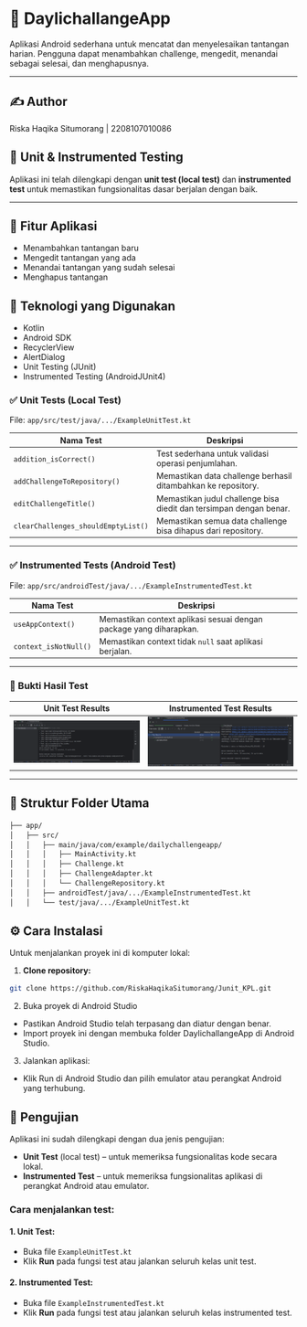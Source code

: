 # 🎯 DaylichallangeApp

Aplikasi Android sederhana untuk mencatat dan menyelesaikan tantangan harian. Pengguna dapat menambahkan challenge, mengedit, menandai sebagai selesai, dan menghapusnya.

---
## ✍️ Author
Riska Haqika Situmorang | 2208107010086


## 🧪 Unit & Instrumented Testing

Aplikasi ini telah dilengkapi dengan **unit test (local test)** dan **instrumented test** untuk memastikan fungsionalitas dasar berjalan dengan baik.

---

## 🚀 Fitur Aplikasi
- Menambahkan tantangan baru
- Mengedit tantangan yang ada
- Menandai tantangan yang sudah selesai
- Menghapus tantangan

## 🚀 Teknologi yang Digunakan
- Kotlin
- Android SDK
- RecyclerView
- AlertDialog
- Unit Testing (JUnit)
- Instrumented Testing (AndroidJUnit4)

 
### ✅ Unit Tests (Local Test)

File: `app/src/test/java/.../ExampleUnitTest.kt`

| Nama Test                        | Deskripsi                                                                 |
|----------------------------------|--------------------------------------------------------------------------|
| `addition_isCorrect()`           | Test sederhana untuk validasi operasi penjumlahan.                        |
| `addChallengeToRepository()`     | Memastikan data challenge berhasil ditambahkan ke repository.             |
| `editChallengeTitle()`           | Memastikan judul challenge bisa diedit dan tersimpan dengan benar.        |
| `clearChallenges_shouldEmptyList()` | Memastikan semua data challenge bisa dihapus dari repository.             |

---

### ✅ Instrumented Tests (Android Test)

File: `app/src/androidTest/java/.../ExampleInstrumentedTest.kt`

| Nama Test             | Deskripsi                                                       |
|------------------------|-----------------------------------------------------------------|
| `useAppContext()`      | Memastikan context aplikasi sesuai dengan package yang diharapkan. |
| `context_isNotNull()`  | Memastikan context tidak `null` saat aplikasi berjalan.        |

---

### 📸 Bukti Hasil Test

| Unit Test Results | Instrumented Test Results |
|-------------------|---------------------------|
| ![Unit Test](screenshots/unit_test_result.png) | ![Instrumented Test](screenshots/instrumented_test_result.png) |

---

## 📂 Struktur Folder Utama

```bash
├── app/
│   ├── src/
│   │   ├── main/java/com/example/dailychallengeapp/
│   │   │   ├── MainActivity.kt
│   │   │   ├── Challenge.kt
│   │   │   ├── ChallengeAdapter.kt
│   │   │   └── ChallengeRepository.kt
│   │   ├── androidTest/java/.../ExampleInstrumentedTest.kt
│   │   └── test/java/.../ExampleUnitTest.kt

```

## ⚙️ **Cara Instalasi**

Untuk menjalankan proyek ini di komputer lokal:

1. **Clone repository:**

```bash
git clone https://github.com/RiskaHaqikaSitumorang/Junit_KPL.git
```
2. Buka proyek di Android Studio

- Pastikan Android Studio telah terpasang dan diatur dengan benar.
- Import proyek ini dengan membuka folder DaylichallangeApp di Android Studio.

3. Jalankan aplikasi:
- Klik Run di Android Studio dan pilih emulator atau perangkat Android yang terhubung.


## 🧪 **Pengujian**

Aplikasi ini sudah dilengkapi dengan dua jenis pengujian:

- **Unit Test** (local test) – untuk memeriksa fungsionalitas kode secara lokal.
- **Instrumented Test** – untuk memeriksa fungsionalitas aplikasi di perangkat Android atau emulator.

### Cara menjalankan test:

#### 1. **Unit Test**:
- Buka file `ExampleUnitTest.kt`
- Klik **Run** pada fungsi test atau jalankan seluruh kelas unit test.

#### 2. **Instrumented Test**:
- Buka file `ExampleInstrumentedTest.kt`
- Klik **Run** pada fungsi test atau jalankan seluruh kelas instrumented test.
